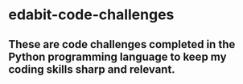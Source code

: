 # edabit-code-challenges

## These are code challenges completed in the Python programming language to keep my coding skills sharp and relevant.